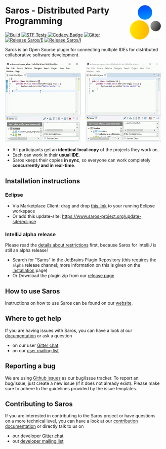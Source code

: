 # <img src="docs/assets/images/logo/saros-logo.svg" alt="drawing" align="right" width="100"/> Saros - Distributed Party Programming
[![Build](https://github.com/saros-project/saros/workflows/Build/badge.svg?branch=master)](https://github.com/saros-project/saros/actions?query=workflow%3ABuild+branch%3Amaster)
[![STF Tests](https://github.com/saros-project/saros/workflows/STF%20Tests/badge.svg?branch=master&event=push)](https://github.com/saros-project/saros/actions?query=workflow%3A%22STF+Tests%22+branch%3Amaster)
[![Codacy Badge](https://api.codacy.com/project/badge/Grade/297b67607a5f4b5b8d00d0446615849b)](https://www.codacy.com/manual/Saros/saros)
[![Gitter](https://img.shields.io/gitter/room/saros-project/saros?color=%2346BC99&logo=gitter)](https://gitter.im/saros-project/saros)
[![Release Saros/E](https://img.shields.io/badge/Saros%2FE-16.0.0-blue?logo=eclipse)](https://github.com/saros-project/saros/releases/tag/saros-eclipse-15.0.0)
[![Release Saros/I](https://img.shields.io/badge/Saros%2FI-0.3.0-blue?logo=intellij-idea)](https://github.com/saros-project/saros/releases/tag/saros-intellij-0.3.0)


Saros is an Open Source plugin for connecting multiple IDEs for distributed collaborative software development.

![saros animation](docs/assets/images/animation/saros.gif)

* All participants get an **identical local copy** of the projects they work on.
* Each can work in their **usual IDE**.
* Saros keeps their copies **in sync**, so everyone can work completely **concurrently and in real-time**.

## Installation instructions
### Eclipse
- Via Marketplace Client: drag and drop [this link](http://marketplace.eclipse.org/marketplace-client-intro?mpc_install=856887 "Drag to your running Eclipse* workspace. *Requires Eclipse Marketplace Client") to your running Eclipse workspace
- Or add this update-site: https://www.saros-project.org/update-site/eclipse

### IntelliJ alpha release
Please read the [details about restrictions](https://www.saros-project.org/documentation/getting-started.html?tab=intellij#restrictions) first, because Saros for IntelliJ is still an alpha release!

- Search for "Saros" in the JetBrains Plugin Repository (this requires the `alpha` release channel; more information on this is given on the [installation](https://www.saros-project.org/documentation/installation.html?tab=intellij) page)
- Or Download the plugin zip from our [release page](https://github.com/saros-project/saros/releases)

## How to use Saros

Instructions on how to use Saros can be found on our [website](https://www.saros-project.org/documentation/getting-started.html?tab=eclipse).

## Where to get help

If you are having issues with Saros, you can have a look at our [documentation](https://www.saros-project.org/documentation) or ask a question
- on our user [Gitter chat](https://gitter.im/saros-project/saros/user)
- on our [user mailing list](https://groups.google.com/group/saros-user)

## Reporting a bug

We are using [Github issues](https://github.com/saros-project/saros/issues) as our bug/issue tracker.
To report an bug/issue, just create a new issue (if it does not already exist).
Please make sure to adhere to the guidelines provided by the issue templates.

## Contributing to Saros

If you are interested in contributing to the Saros project or have questions on a more technical level, you can have a look at our [contribution documentation](https://www.saros-project.org/contribute) or directly talk to us on
- our developer [Gitter chat](https://gitter.im/saros-project/saros)
- out [developer mailing list](https://groups.google.com/group/saros-devel)
